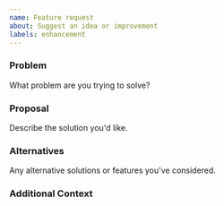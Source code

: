 ```yaml
---
name: Feature request
about: Suggest an idea or improvement
labels: enhancement
---
```


### Problem

What problem are you trying to solve?

### Proposal

Describe the solution you'd like.

### Alternatives

Any alternative solutions or features you've considered.

### Additional Context

